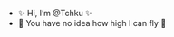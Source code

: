 - ✨ Hi, I’m @Tchku ✨
- 🎈 You have no idea how high I can fly 🎈

<!---
Tchku/Tchku is a ✨ special ✨ repository because its `README.md` (this file) appears on your GitHub profile.
You can click the Preview link to take a look at your changes.
--->
